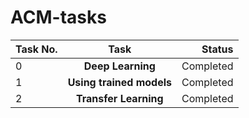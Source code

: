 # ACM-tasks

| Task No. |  Task  | Status |
|:-----|:--------:|------:|
| 0   | **Deep Learning** | Completed |
| 1   |  **Using trained models**  |   Completed |
| 2   | **Transfer Learning** |    Completed |

